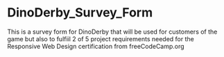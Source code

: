 # DinoDerby_Survey_Form

This is a survey form for DinoDerby that will be used for customers of the game but also to fulfiil 2 of 5 project requirements needed for the Responsive Web Design certification from freeCodeCamp.org
